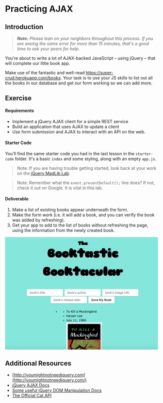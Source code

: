 <!--
title: Practicing AJAX
type: Lab
duration: "1:25"
creator:
    name: Micah Rich
    city: LA
competencies: Front-end intro
-->

# Practicing AJAX

## Introduction

> ***Note:*** _Please lean on your neighbors throughout this process.  If you are seeing the same error for more than 15 minutes, that's a good time to ask your peers for help._

You're about to write a lot of AJAX-backed JavaScript – using jQuery – that will complete our little book app.

Make use of the fantastic and well-read https://super-crud.herokuapp.com/books.  Your task is to use your JS skills to list out all the books in our database and get our form working so we can add more.

## Exercise

#### Requirements

- Implement a jQuery AJAX client for a simple REST service
- Build an application that uses AJAX to update a client
- Use form submission and AJAX to interact with an API on the web.

#### Starter Code

You'll find the same starter code you had in the last lesson in the `starter-code` folder. It's a basic `index` and some styling, along with an empty `app.js`.

> Note: If you are having trouble getting started, look back at your work on the [jQuery MadLib Lab](https://github.com/den-materials/css-html-forms-lab).

> Note: Remember what the `event.preventDefault();` line does?  If not, check it out on Google.  It is vital in this lab.

#### Deliverable

1. Make a list of existing books appear underneath the form.
2. Make the form work (i.e. it will add a book, and you can verify the book was added by refreshing).
3. Get your app to add to the list of books without refreshing the page, using the information from the newly created book.

<img width="752" src="assets/bookList.png">

## Additional Resources

- [http://youmightnotneedjquery.com](http://youmightnotneedjquery.com/)
- [jQuery AJAX Docs](http://api.jquery.com/jquery.ajax/)
- [Some useful jQuery DOM Manipulation Docs](http://api.jquery.com/prepend/)
- [The Official Cat API](https://ga-cat-rescue.herokuapp.com/api/cats)
